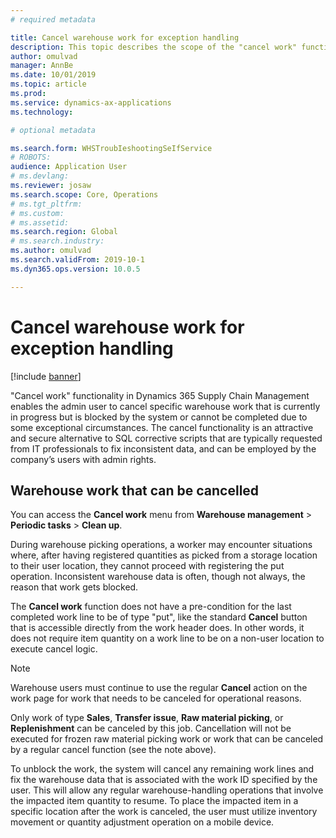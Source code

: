 ```yaml
---
# required metadata

title: Cancel warehouse work for exception handling
description: This topic describes the scope of the "cancel work" functionality that allows warehouse supervisors to handle blocked work.
author: omulvad
manager: AnnBe
ms.date: 10/01/2019
ms.topic: article
ms.prod: 
ms.service: dynamics-ax-applications
ms.technology: 

# optional metadata

ms.search.form: WHSTroubIeshootingSeIfService
# ROBOTS: 
audience: Application User
# ms.devlang: 
ms.reviewer: josaw
ms.search.scope: Core, Operations
# ms.tgt_pltfrm: 
# ms.custom: 
# ms.assetid: 
ms.search.region: Global
# ms.search.industry: 
ms.author: omulvad
ms.search.validFrom: 2019-10-1
ms.dyn365.ops.version: 10.0.5

---
```


# Cancel warehouse work for exception handling

[!include [banner](../includes/banner.md)]

"Cancel work" functionality in Dynamics 365 Supply Chain Management enables the admin user to cancel specific warehouse work that is currently in progress but is blocked by the system or cannot be completed due to some exceptional circumstances. The cancel functionality is an attractive and secure alternative to SQL corrective scripts that are typically requested from IT professionals to fix inconsistent data, and can be employed by the company’s users with admin rights.


## Warehouse work that can be cancelled

You can access the **Cancel work** menu from **Warehouse management** \> **Periodic tasks** \> **Clean up**.

During warehouse picking operations, a worker may encounter situations where, after having registered quantities as picked from a storage location to their user location, they cannot proceed with registering the put operation. Inconsistent warehouse data is often, though not always, the reason that work gets blocked.

The **Cancel work** function does not have a pre-condition for the last completed work line to be of type "put", like the standard **Cancel** button that is accessible directly from the work header does. In other words, it does not require item quantity on a work line to be on a non-user location to execute cancel logic. 

   > [!NOTE]
   > Warehouse users must continue to use the regular **Cancel** action on the work page for work that needs to be canceled for operational reasons.

Only work of type **Sales**, **Transfer issue**, **Raw material picking**, or **Replenishment** can be canceled by this job. Cancellation will not be executed for frozen raw material picking work or work that can be canceled by a regular cancel function (see the note above). 

To unblock the work, the system will cancel any remaining work lines and fix the warehouse data that is associated with the work ID specified by the user. This will allow any regular warehouse-handling operations that involve the impacted item quantity to resume. To place the impacted item in a specific location after the work is canceled, the user must utilize inventory movement or quantity adjustment operation on a mobile device.

